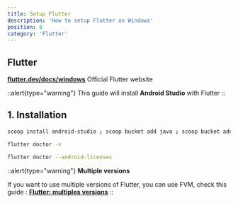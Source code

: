 ```yaml
---
title: Setup Flutter
description: 'How to setup Flutter on Windows'
position: 8
category: 'Flutter'
---
```


## Flutter

[**flutter.dev/docs/windows**](https://flutter.dev/docs/get-started/install/windows) Official Flutter
website

::alert{type="warning"}
This guide will install **Android Studio** with Flutter
::

## 1. Installation

```bash
scoop install android-studio ; scoop bucket add java ; scoop bucket add extras ; scoop install flutter ; flutter upgrade --force
```

```bash
flutter doctor -v
```

```bash
flutter doctor --android-licenses
```

::alert{type="warning"}
**Multiple versions**  

If you want to use multiple versions of Flutter, you can use FVM, check this guide : [**Flutter: multiples versions**](documentation/developement/frameworks/flutter)
::
